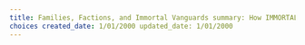 ```yaml
---
title: Families, Factions, and Immortal Vanguards summary: How IMMORTAL: Gates of Pyre handle your army selection
choices created_date: 1/01/2000 updated_date: 1/01/2000
---
```

